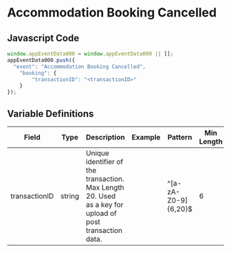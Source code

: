 # Accommodation Booking Cancelled

### 

## Javascript Code
```js
window.appEventData000 = window.appEventData000 || [];
appEventData000.push({
  "event": "Accommodation Booking Cancelled",
    "booking": {
        "transactionID": "<transactionID>"
    }
});
```

## Variable Definitions

|Field|Type|Description|Example|Pattern|Min Length|Max Length|Minimum|Maximum|Multiple Of|
| --- | --- | --- | --- | --- | --- | --- | --- | --- | --- |
|transactionID|string|Unique identifier of the transaction. Max Length 20. Used as a key for upload of post transaction data. ||^[a-zA-Z0-9]{6,20}$|6|20||||
